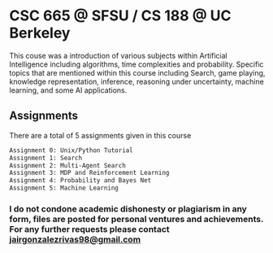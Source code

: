 # CSC 665 @ SFSU / CS 188 @ UC Berkeley

This couse was a introduction of various subjects within Artificial Intelligence including algorithms, time complexities and probability. Specific topics that are mentioned within this course including Search, game playing, knowledge representation, inference, reasoning under uncertainty, machine learning, and some AI applications.



## Assignments 

There are a total of 5 assignments given in this course  

```bash
Assignment 0: Unix/Python Tutorial 	
Assignment 1: Search 	
Assignment 2: Multi-Agent Search 	
Assignment 3: MDP and Reinforcement Learning 	
Assignment 4: Probability and Bayes Net
Assignment 5: Machine Learning
```
### I do not condone academic dishonesty or plagiarism in any form, files are posted for personal ventures and achievements. For any further requests please contact jairgonzalezrivas98@gmail.com

